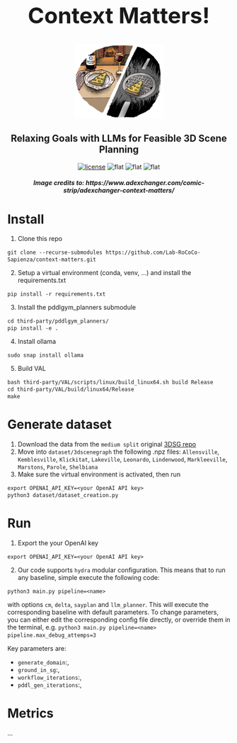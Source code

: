 <div align="center">
<h1 style="font-size: 50px">Context Matters!</h1> 
<img src="assets/cm.png" width=40%>
<h2>Relaxing Goals with LLMs for Feasible 3D Scene Planning</h2>

<div>

[![license](https://img.shields.io/badge/License-MIT-yellow)](LICENSE)
![flat](https://img.shields.io/badge/python-3.10+-green)
![flat](https://img.shields.io/badge/Ubuntu-22.04-E95420)
![flat](https://img.shields.io/badge/Ubuntu-24.04-E95420)


</div>
<h5>Image credits to: https://www.adexchanger.com/comic-strip/adexchanger-context-matters/</h5>
</div>

# Install

1. Clone this repo
```
git clone --recurse-submodules https://github.com/Lab-RoCoCo-Sapienza/context-matters.git
```

2. Setup a virtual environment (conda, venv, ...) and install the requirements.txt

```
pip install -r requirements.txt
```
   
3. Install the pddlgym_planners submodule
```
cd third-party/pddlgym_planners/
pip install -e .
```
   
4. Install ollama
```
sudo snap install ollama
```

5. Build VAL
```
bash third-party/VAL/scripts/linux/build_linux64.sh build Release
cd third-party/VAL/build/linux64/Release
make
```
# Generate dataset
1. Download the data from the `medium split` original [3DSG repo](https://github.com/StanfordVL/3DSceneGraph)
2. Move into `dataset/3dscenegraph` the following .npz files: `Allensville`, `Kemblesville`, `Klickitat`, `Lakeville`, `Leonardo`, `Lindenwood`, `Markleeville`, `Marstons`, `Parole`, `Shelbiana`
3. Make sure the virtual environment is activated, then run 
```
export OPENAI_API_KEY=<your OpenAI API key>
python3 dataset/dataset_creation.py
```

# Run

1. Export the your OpenAI key
```
export OPENAI_API_KEY=<your OpenAI API key>
```

2. Our code supports `hydra` modular configuration. This means that to run any baseline, simple execute the following code:
```
python3 main.py pipeline=<name>
```
with options `cm`, `delta`, `sayplan` and `llm_planner`. This will execute the corresponding baseline with default parameters.
To change parameters, you can either edit the corresponding config file directly, or override them in the terminal, e.g. `python3 main.py pipeline=<name> pipeline.max_debug_attemps=3`

Key parameters are:
- `generate_domain`:, 
- `ground_in_sg`:,
- `workflow_iterations`:,
- `pddl_gen_iterations`:,

# Metrics
...
